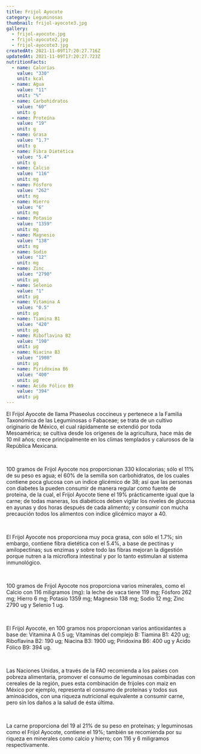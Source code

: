 ```yaml
---
title: Frijol Ayocote
category: Leguminosas
thumbnail: frijol-ayocote3.jpg
gallery:
  - frijol-ayocote.jpg
  - frijol-ayocote2.jpg
  - frijol-ayocote3.jpg
createdAt: 2021-11-09T17:20:27.716Z
updatedAt: 2021-11-09T17:20:27.723Z
nutritionFacts:
  - name: Calorías
    value: "330"
    unit: kcal
  - name: Agua
    value: "11"
    unit: "%"
  - name: Carbohidratos
    value: "60"
    unit: g
  - name: Proteína
    value: "19"
    unit: g
  - name: Grasa
    value: "1.7"
    unit: g
  - name: Fibra Dietética
    value: "5.4"
    unit: g
  - name: Calcio
    value: "116"
    unit: mg
  - name: Fósforo
    value: "262"
    unit: mg
  - name: Hierro
    value: "6"
    unit: mg
  - name: Potasio
    value: "1359"
    unit: mg
  - name: Magnesio
    value: "138"
    unit: mg
  - name: Sodio
    value: "12"
    unit: mg
  - name: Zinc
    value: "2790"
    unit: µg
  - name: Selenio
    value: "1"
    unit: µg
  - name: Vitamina A
    value: "0.5"
    unit: µg
  - name: Tiamina B1
    value: "420"
    unit: µg
  - name: Riboflavina B2
    value: "190"
    unit: µg
  - name: Niacina B3
    value: "1900"
    unit: µg
  - name: Piridoxina B6
    value: "400"
    unit: µg
  - name: Ácido Fólico B9
    value: "394"
    unit: µg
---
```

El Frijol Ayocote de llama Phaseolus coccineus y pertenece a la Familia Taxonómica de las Leguminosas o Fabaceae; se trata de un cultivo originario de México, el cual rápidamente se extendió por toda Mesoamérica; se cultiva desde los orígenes de la agricultura, hace más de 10 mil años; crece principalmente en los climas templados y calurosos de la República Mexicana.

<br/>

100 gramos de Frijol Ayocote nos proporcionan 330 kilocalorias; sólo el 11% de su peso es agua; el 60% de la semilla son carbohidratos, de los cuales contiene poca glucosa con un indice glicémico de 38; así que las personas con diabetes la pueden consumir de manera regular como fuente de proteina, de la cual, el Frijol Ayocote tiene el 19% prácticamente igual que la carne; de todas maneras, los diabéticos deben vigilar los niveles de glucosa en ayunas y dos horas después de cada alimento; y consumir con mucha precaución todos los alimentos con indice glicémico mayor a 40.

<br/>

El Frijol Ayocote nos proporciona muy poca grasa, con sólo el 1.7%; sin embargo, contiene fibra dietética con el 5.4%, a base de pectinas y amilopectinas; sus enzimas y sobre todo las fibras mejoran la digestión porque nutren a la microflora intestinal y por lo tanto estimulan al sistema inmunológico.

<br/>

100 gramos de Frijol Ayocote nos proporciona varios minerales, como el Calcio con 116 miligramos (mg): la leche de vaca tiene 119 mg; Fósforo 262 mg; Hierro 6 mg; Potasio 1359 mg; Magnesio 138 mg; Sodio 12 mg; Zinc 2790 ug y Selenio 1 ug.

<br/>

El Frijol Ayocote, en 100 gramos nos proporcionan varios antioxidantes a base de: Vitamina A 0.5 ug; Vitaminas del complejo B: Tiamina B1: 420 ug; Riboflavina B2: 190 ug; Niacina B3: 1900 ug; Piridoxina B6: 400 ug y Ácido Fólico B9: 394 ug.

<br/>

Las Naciones Unidas, a través de la FAO recomienda a los países con pobreza alimentaria, promover el consumo de leguminosas combinadas con cereales de la región, pues esta combinación de frijoles con maiz en México por ejemplo, representa el consumo de proteínas y todos sus aminoácidos, con una riqueza nutricional equivalente a consumir carne, pero sin los daños a la salud de ésta última.

<br/>

La carne proporciona del 19 al 21% de su peso en proteínas; y leguminosas como el Frijol Ayocote, contiene el 19%; también se recomienda por su riqueza en minerales como calcio y hierro; con 116 y 6 miligramos respectivamente.